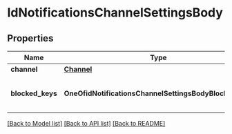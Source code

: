 # IdNotificationsChannelSettingsBody

## Properties
Name | Type | Description | Notes
------------ | ------------- | ------------- | -------------
**channel** | [**Channel**](Channel.md) |  | 
**blocked_keys** | **OneOfidNotificationsChannelSettingsBodyBlockedKeys** | Blocked key or array of blocked keys. | 

[[Back to Model list]](../README.md#documentation-for-models) [[Back to API list]](../README.md#documentation-for-api-endpoints) [[Back to README]](../README.md)

